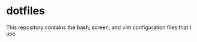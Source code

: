 dotfiles
========

This repository contains the bash, screen, and vim configuration files that I use.

